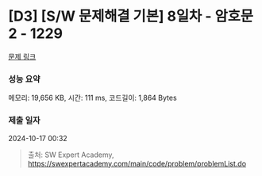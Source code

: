 # [D3] [S/W 문제해결 기본] 8일차 - 암호문2 - 1229 

[문제 링크](https://swexpertacademy.com/main/code/problem/problemDetail.do?contestProbId=AV14yIsqAHYCFAYD) 

### 성능 요약

메모리: 19,656 KB, 시간: 111 ms, 코드길이: 1,864 Bytes

### 제출 일자

2024-10-17 00:32



> 출처: SW Expert Academy, https://swexpertacademy.com/main/code/problem/problemList.do
